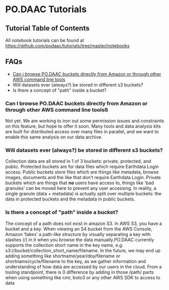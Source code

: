 # PO.DAAC Tutorials

## Tutorial Table of Contents

All notebook tutorials can be found at https://github.com/podaac/tutorials/tree/master/notebooks

## FAQs

* [Can i browse PO.DAAC buckets directly from Amazon or through other AWS command line tools](#can-i-browse-podaac-buckets-directly-from-amazon-or-through-other-aws-command-line-tool)
* Will datasets ever (always?) be stored in different s3 buckets?
* Is there a concept of "path" inside a bucket?

### Can I browse PO.DAAC buckets directly from Amazon or through other AWS command line toolsß

Not yet. We are working to iron out some permission issues and constraints on this feature, but hope to offer it soon. Many tools and data analysis kits are built for distributed access over many files in parallel, and we want to enable this same analysis on our data archive.

### Will datasets ever (always?) be stored in different s3 buckets?

Collection data are all stored in 1 of 3 buckets: private, protected, and public. Protected buckets are for data files which require Earthdata Login access. Public buckets store files which are things like metadata, browse images, documents and the like that don’t require Earthdata Login. Private buckets which are things that **no** users have access to, things like ‘bad granules’ can be moved here to prevent any user accessing. In reality, a single granule (data +  metadata) is actually split over multiple buckets: the data in protected buckets and the metadata in public buckets.

### Is there a concept of "path" inside a bucket?

The concept of a path does not exist in amazon S3. In AWS S3, you have a bucket and a key. When viewing an S4 bucket from the AWS Console, Amazon ‘fakes’ a path-like structure by visually separating a key with slashes (/) in it when you browse the data manually.PO.DAAC currently supports the collection short name in the key name, e.g. s3://bucket/collection_short_name/filename. In the future, we may end up adding something like shortname/year/doy/filename or shortname/cycle/filename to the key, as we gather information and understanding of how data are accessed by our users in the cloud. From a tooling standpoint, there is 0 difference by adding in those /path/ parts when using something like cmr, boto3 or any other AWS SDK to access to data
